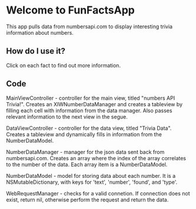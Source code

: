 Welcome to FunFactsApp
======

This app pulls data from numbersapi.com to display interesting trivia information about numbers. 

How do I use it?
------
Click on each fact to find out more information.

Code
------
MainViewController - controller for the main view, titled "numbers API Trivia!". Creates an XIWNumberDataManager and creates a tableview by filling each cell with information from the data manager. Also passes relevant information to the next view in the segue.

DataViewController - controller for the data view, titled "Trivia Data". Creates a tableview and dynamically fills in information from the NumberDataModel.

NumberDataManager - manager for the json data sent back from numbersapi.com. Creates an array where the index of the array correlates to the number of the data. Each array item is a NumberDataModel.

NumberDataModel - model for storing data about each number. It is a NSMutableDictionary, with keys for 'text', 'number', 'found', and 'type'.

WebRequestManager - checks for a valid connetion. If connection does not exist, return nil, otherwise perform the request and return the data.
